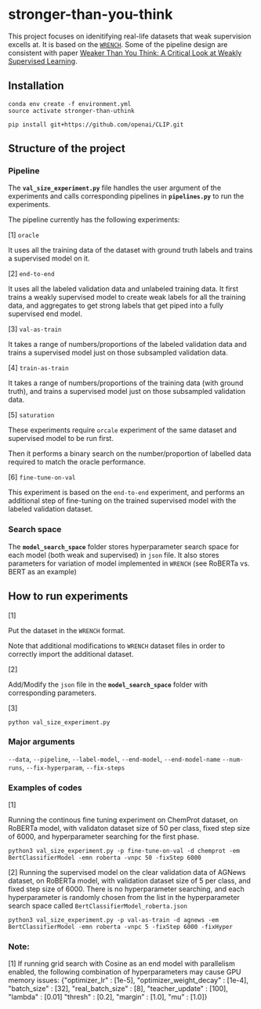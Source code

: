 # stronger-than-you-think

This project focuses on idenitifying real-life datasets that weak supervision excells at. It is based on the [`WRENCH`](https://github.com/JieyuZ2/wrench). Some of the pipeline design are consistent with paper [Weaker Than You Think: A Critical Look at Weakly Supervised Learning](https://arxiv.org/pdf/2305.17442.pdf).


## Installation

```
conda env create -f environment.yml
source activate stronger-than-uthink
```

```
pip install git+https://github.com/openai/CLIP.git
```

## Structure of the project

### Pipeline
The **`val_size_experiment.py`** file handles the user argument of the experiments and calls corresponding pipelines in **`pipelines.py`** to run the experiments.

The pipeline currently has the following experiments:

[1] `oracle`

It uses all the training data of the dataset with ground truth labels and trains a supervised model on it.

[2] `end-to-end`

It uses all the labeled validation data and unlabeled training data. It first trains a weakly supervised model to create weak labels for all the training data, and aggregates to get strong labels that get piped into a fully supervised end model.

[3] `val-as-train`

It takes a range of numbers/proportions of the labeled validation data and trains a supervised model just on those subsampled validation data.

[4] `train-as-train`

It takes a range of numbers/proportions of the training data (with ground truth), and trains a supervised model just on those subsampled validation data.

[5] `saturation`

These experiments require `orcale` experiment of the same dataset and supervised model to be run first.

Then it performs a binary search on the number/proportion of labelled data required to match the oracle performance.

[6] `fine-tune-on-val`

This experiment is based on the `end-to-end` experiment, and performs an additional step of fine-tuning on the trained supervised model with the labeled validation dataset.


### Search space

The **`model_search_space`** folder stores hyperparameter search space for each model (both weak and supervised) in `json` file. It also stores parameters for variation of model implemented in   `WRENCH` (see RoBERTa vs. BERT as an example)


## How to run experiments
[1] 

Put the dataset in the `WRENCH` format. 

Note that additional modifications to `WRENCH` dataset files in order to correctly import the additional dataset.

[2] 

Add/Modify the `json` file in the **`model_search_space`** folder with corresponding parameters.

[3]

```
python val_size_experiment.py
```
### Major arguments

`--data`, `--pipeline`, `--label-model`, `--end-model`, `--end-model-name`
`--num-runs`, `--fix-hyperparam`, `--fix-steps`

### Examples of codes

[1]

Running the continous fine tuning experiment on ChemProt dataset, on RoBERTa model, with validaton dataset size of 50 per class, fixed step size of 6000, and hyperparameter searching for the first phase.

```
python3 val_size_experiment.py -p fine-tune-on-val -d chemprot -em BertClassifierModel -emn roberta -vnpc 50 -fixStep 6000
```

[2]
Running the supervised model on the clear validation data of AGNews dataset, on RoBERTa model, with validation dataset size of  5 per class, and fixed step size of 6000. There is no hyperparameter searching, and each hyperparameter is randomly chosen from the list in the hyperparameter search space called `BertClassifierModel_roberta.json`

```
python3 val_size_experiment.py -p val-as-train -d agnews -em BertClassifierModel -emn roberta -vnpc 5 -fixStep 6000 -fixHyper
```

### Note:
[1] If running grid search with Cosine as an end model with parallelism enabled, the following combination of hyperparameters may cause GPU memory issues:
{"optimizer_lr" : [1e-5], "optimizer_weight_decay" : [1e-4], "batch_size" : [32], "real_batch_size" : [8],  "teacher_update" : [100], "lambda" : [0.01] "thresh" : [0.2], "margin” : [1.0], "mu" : [1.0]}

